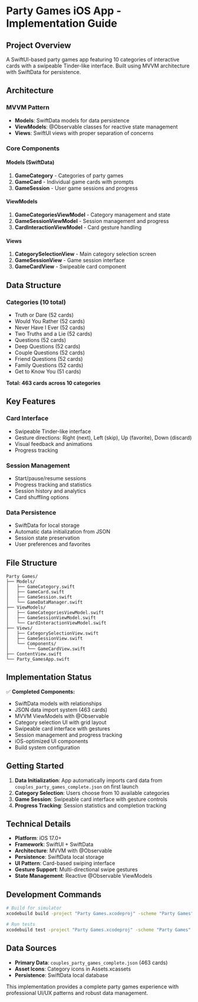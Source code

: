 # Party Games iOS App - Implementation Guide

## Project Overview

A SwiftUI-based party games app featuring 10 categories of interactive cards with a swipeable Tinder-like interface. Built using MVVM architecture with SwiftData for persistence.

## Architecture

### MVVM Pattern
- **Models**: SwiftData models for data persistence
- **ViewModels**: @Observable classes for reactive state management  
- **Views**: SwiftUI views with proper separation of concerns

### Core Components

#### Models (SwiftData)
1. **GameCategory** - Categories of party games
2. **GameCard** - Individual game cards with prompts  
3. **GameSession** - User game sessions and progress

#### ViewModels
1. **GameCategoriesViewModel** - Category management and state
2. **GameSessionViewModel** - Session management and progress
3. **CardInteractionViewModel** - Card gesture handling

#### Views
1. **CategorySelectionView** - Main category selection screen
2. **GameSessionView** - Game session interface  
3. **GameCardView** - Swipeable card component

## Data Structure

### Categories (10 total)
- Truth or Dare (52 cards)
- Would You Rather (52 cards) 
- Never Have I Ever (52 cards)
- Two Truths and a Lie (52 cards)
- Questions (52 cards)
- Deep Questions (52 cards)
- Couple Questions (52 cards)
- Friend Questions (52 cards)
- Family Questions (52 cards)
- Get to Know You (51 cards)

**Total: 463 cards across 10 categories**

## Key Features

### Card Interface
- Swipeable Tinder-like interface
- Gesture directions: Right (next), Left (skip), Up (favorite), Down (discard)
- Visual feedback and animations
- Progress tracking

### Session Management
- Start/pause/resume sessions
- Progress tracking and statistics
- Session history and analytics
- Card shuffling options

### Data Persistence
- SwiftData for local storage
- Automatic data initialization from JSON
- Session state preservation
- User preferences and favorites

## File Structure

```
Party Games/
├── Models/
│   ├── GameCategory.swift
│   ├── GameCard.swift
│   ├── GameSession.swift
│   └── GameDataManager.swift
├── ViewModels/
│   ├── GameCategoriesViewModel.swift
│   ├── GameSessionViewModel.swift
│   └── CardInteractionViewModel.swift
├── Views/
│   ├── CategorySelectionView.swift
│   ├── GameSessionView.swift
│   └── Components/
│       └── GameCardView.swift
├── ContentView.swift
└── Party_GamesApp.swift
```

## Implementation Status

✅ **Completed Components:**
- SwiftData models with relationships
- JSON data import system (463 cards)
- MVVM ViewModels with @Observable
- Category selection UI with grid layout
- Swipeable card interface with gestures
- Session management and progress tracking
- iOS-optimized UI components
- Build system configuration

## Getting Started

1. **Data Initialization**: App automatically imports card data from `couples_party_games_complete.json` on first launch
2. **Category Selection**: Users choose from 10 available categories
3. **Game Session**: Swipeable card interface with gesture controls
4. **Progress Tracking**: Session statistics and completion tracking

## Technical Details

- **Platform**: iOS 17.0+
- **Framework**: SwiftUI + SwiftData
- **Architecture**: MVVM with @Observable
- **Persistence**: SwiftData local storage
- **UI Pattern**: Card-based swiping interface
- **Gesture Support**: Multi-directional swipe gestures
- **State Management**: Reactive @Observable ViewModels

## Development Commands

```bash
# Build for simulator
xcodebuild build -project "Party Games.xcodeproj" -scheme "Party Games" -destination "name=iPhone 16"

# Run tests
xcodebuild test -project "Party Games.xcodeproj" -scheme "Party Games" -destination "name=iPhone 16"
```

## Data Sources

- **Primary Data**: `couples_party_games_complete.json` (463 cards)
- **Asset Icons**: Category icons in Assets.xcassets
- **Persistence**: SwiftData local database

This implementation provides a complete party games experience with professional UI/UX patterns and robust data management.